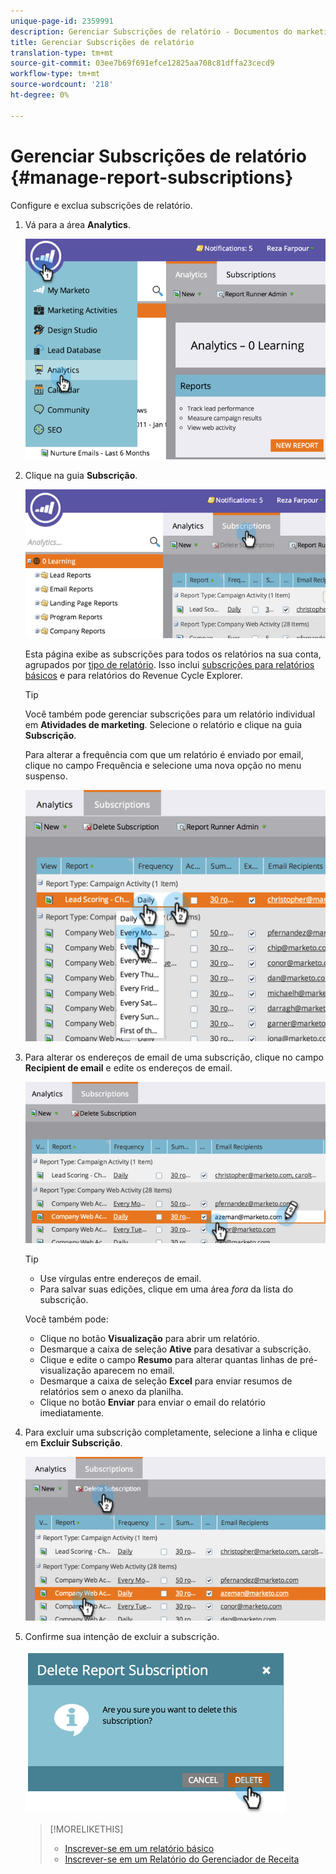 ```yaml
---
unique-page-id: 2359991
description: Gerenciar Subscrições de relatório - Documentos do marketing - Documentação do produto
title: Gerenciar Subscrições de relatório
translation-type: tm+mt
source-git-commit: 03ee7b69f691efce12825aa708c81dffa23cecd9
workflow-type: tm+mt
source-wordcount: '218'
ht-degree: 0%

---
```



# Gerenciar Subscrições de relatório {#manage-report-subscriptions}

Configure e exclua subscrições de relatório.

1. Vá para a área **Analytics**.

   ![](assets/image2014-9-16-10-3a35-3a25.png)

1. Clique na guia **Subscrição**.

   ![](assets/image2014-9-16-10-3a35-3a32.png)

   Esta página exibe as subscrições para todos os relatórios na sua conta, agrupados por [tipo de relatório](/help/marketo/product-docs/reporting/basic-reporting/report-types/report-type-overview.md). Isso inclui [subscrições para relatórios básicos](/help/marketo/product-docs/reporting/basic-reporting/report-subscriptions/subscribe-to-a-basic-report.md) e para relatórios do Revenue Cycle Explorer.

   >[!TIP]
   >
   >Você também pode gerenciar subscrições para um relatório individual em **Atividades de marketing**. Selecione o relatório e clique na guia **Subscrição**.

   Para alterar a frequência com que um relatório é enviado por email, clique no campo Frequência e selecione uma nova opção no menu suspenso.

   ![](assets/image2014-9-16-10-3a36-3a4.png)

1. Para alterar os endereços de email de uma subscrição, clique no campo **Recipient de email** e edite os endereços de email.

   ![](assets/image2014-9-16-10-3a36-3a11.png)

   >[!TIP]
   >
   >* Use vírgulas entre endereços de email.
   >* Para salvar suas edições, clique em uma área _fora_ da lista do subscrição.


   Você também pode:

   * Clique no botão **Visualização** para abrir um relatório.
   * Desmarque a caixa de seleção **Ative** para desativar a subscrição.
   * Clique e edite o campo **Resumo** para alterar quantas linhas de pré-visualização aparecem no email.
   * Desmarque a caixa de seleção **Excel** para enviar resumos de relatórios sem o anexo da planilha.
   * Clique no botão **Enviar** para enviar o email do relatório imediatamente.

1. Para excluir uma subscrição completamente, selecione a linha e clique em **Excluir Subscrição**.

   ![](assets/image2014-9-16-10-3a36-3a38.png)

1. Confirme sua intenção de excluir a subscrição.

   ![](assets/image2014-9-16-10-3a36-3a43.png)

   >[!MORELIKETHIS]
   >
   >* [Inscrever-se em um relatório básico](/help/marketo/product-docs/reporting/basic-reporting/report-subscriptions/subscribe-to-a-basic-report.md)
   >* [Inscrever-se em um Relatório do Gerenciador de Receita](/help/marketo/product-docs/reporting/revenue-cycle-analytics/revenue-explorer/subscribe-to-a-revenue-explorer-report.md)

